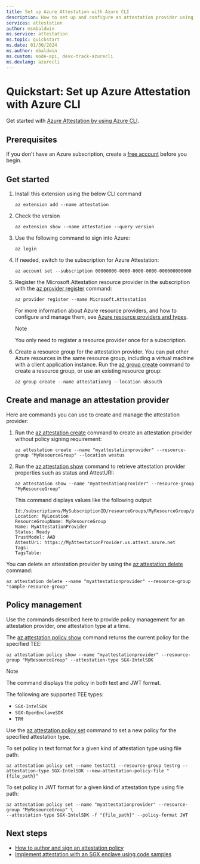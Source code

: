 ```yaml
---
title: Set up Azure Attestation with Azure CLI
description: How to set up and configure an attestation provider using Azure CLI.
services: attestation
author: msmbaldwin
ms.service: attestation
ms.topic: quickstart
ms.date: 01/30/2024
ms.author: mbaldwin
ms.custom: mode-api, devx-track-azurecli 
ms.devlang: azurecli
---
```

# Quickstart: Set up Azure Attestation with Azure CLI

Get started with [Azure Attestation by using Azure CLI](/cli/azure/attestation).

## Prerequisites

If you don't have an Azure subscription, create a [free account](https://azure.microsoft.com/free/?WT.mc_id=A261C142F) before you begin.

## Get started

1. Install this extension using the below CLI command

   ```azurecli
   az extension add --name attestation
   ```
   
1. Check the version

   ```azurecli
   az extension show --name attestation --query version
   ```

1. Use the following command to sign into Azure:

   ```azurecli
   az login
   ```

1. If needed, switch to the subscription for Azure Attestation:

   ```azurecli
   az account set --subscription 00000000-0000-0000-0000-000000000000
   ```

1. Register the Microsoft.Attestation resource provider in the subscription with the [az provider register](/cli/azure/provider#az-provider-register) command:

   ```azurecli
   az provider register --name Microsoft.Attestation
   ```

   For more information about Azure resource providers, and how to configure and manage them, see [Azure resource providers and types](../azure-resource-manager/management/resource-providers-and-types.md).

   > [!NOTE]
   > You only need to register a resource provider once for a subscription.

1. Create a resource group for the attestation provider. You can put other Azure resources in the same resource group, including a virtual machine with a client application instance. Run the [az group create](/cli/azure/group#az-group-create) command to create a resource group, or use an existing resource group:

   ```azurecli
   az group create --name attestationrg --location uksouth
   ```

## Create and manage an attestation provider

Here are commands you can use to create and manage the attestation provider:

1. Run the [az attestation create](/cli/azure/attestation#az-attestation-create) command to create an attestation provider without policy signing requirement:

   ```azurecli
   az attestation create --name "myattestationprovider" --resource-group "MyResourceGroup" --location westus
   ```
   
1. Run the [az attestation show](/cli/azure/attestation#az-attestation-show) command to retrieve attestation provider properties such as status and AttestURI:

   ```azurecli
   az attestation show --name "myattestationprovider" --resource-group "MyResourceGroup"
   ```

   This command displays values like the following output:

   ```output
   Id:/subscriptions/MySubscriptionID/resourceGroups/MyResourceGroup/providers/Microsoft.Attestation/attestationProviders/MyAttestationProvider
   Location: MyLocation
   ResourceGroupName: MyResourceGroup
   Name: MyAttestationProvider
   Status: Ready
   TrustModel: AAD
   AttestUri: https://MyAttestationProvider.us.attest.azure.net
   Tags:
   TagsTable:
   ```

You can delete an attestation provider by using the [az attestation delete](/cli/azure/attestation#az-attestation-delete) command:

```azurecli
az attestation delete --name "myattestationprovider" --resource-group "sample-resource-group"
```

## Policy management

Use the commands described here to provide policy management for an attestation provider, one attestation type at a time.

The [az attestation policy show](/cli/azure/attestation/policy#az-attestation-policy-show) command returns the current policy for the specified TEE:

```azurecli
az attestation policy show --name "myattestationprovider" --resource-group "MyResourceGroup" --attestation-type SGX-IntelSDK
```

> [!NOTE]
> The command displays the policy in both text and JWT format.

The following are supported TEE types:

- `SGX-IntelSDK`
- `SGX-OpenEnclaveSDK`
- `TPM`

Use the [az attestation policy set](/cli/azure/attestation/policy#az-attestation-policy-set) command to set a new policy for the specified attestation type.

To set policy in text format for a given kind of attestation type using file path:

```azurecli
az attestation policy set --name testatt1 --resource-group testrg --attestation-type SGX-IntelSDK --new-attestation-policy-file "{file_path}"
```

To set policy in JWT format for a given kind of attestation type using file path:

```azurecli
az attestation policy set --name "myattestationprovider" --resource-group "MyResourceGroup" \
--attestation-type SGX-IntelSDK -f "{file_path}" --policy-format JWT
```

## Next steps

- [How to author and sign an attestation policy](author-sign-policy.md)
- [Implement attestation with an SGX enclave using code samples](/samples/browse/?expanded=azure&terms=attestation)

